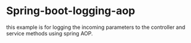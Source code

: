 # Spring-boot-logging-aop
this example is for logging the incoming parameters to the controller and service methods using spring AOP.
